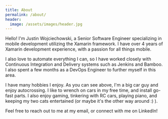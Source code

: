 ```yaml
---
title: About
permalink: /about/
header:
  image: /assets/images/header.jpg
---
```

Hello! I'm Justin Wojciechowski, a Senior Software Engineer specializing in mobile development utilizing the Xamarin framework. I have over 4 years of Xamarin development experience, with a passion for all things mobile.

I also love to automate everything I can, so I have worked closely with Continuous Integration and Delivery systems such as Jenkins and Bamboo. I also spent a few months as a DevOps Engineer to further myself in this area.

I have many hobbies I enjoy. As you can see above, I'm a big car guy and enjoy autocrossing. I like to wrench on cars in my free time, and install go-fast parts. I also enjoy gaming, tinkering with RC cars, playing piano, and keeping my two cats entertained (or maybe it's the other way around :) ).

Feel free to reach out to me at my email, or connect with me on LinkedIn!
